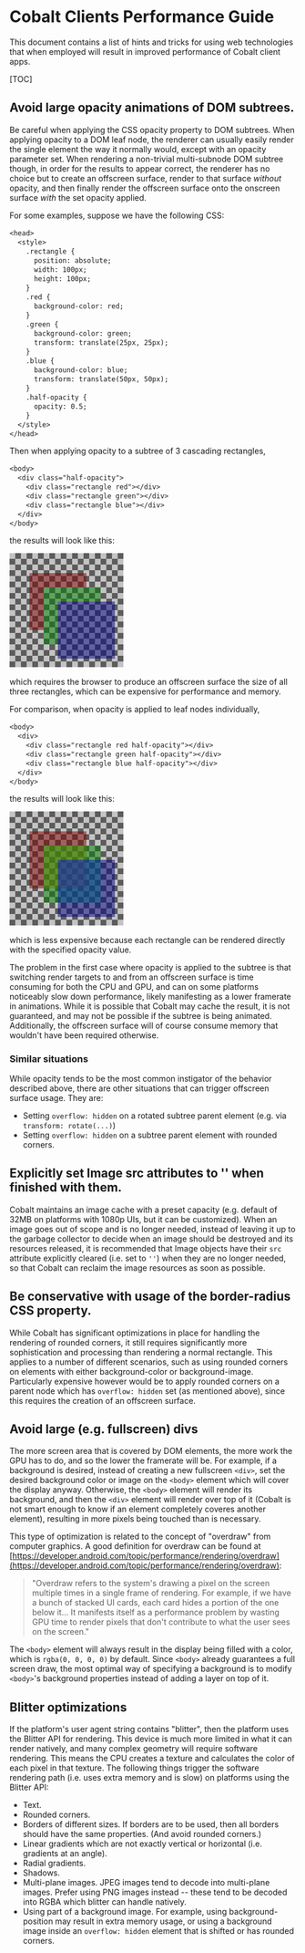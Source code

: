 # Cobalt Clients Performance Guide

This document contains a list of hints and tricks for using web technologies
that when employed will result in improved performance of Cobalt client apps.

[TOC]

## Avoid large opacity animations of DOM subtrees.

Be careful when applying the CSS opacity property to DOM subtrees.  When
applying opacity to a DOM leaf node, the renderer can usually easily render the
single element the way it normally would, except with an opacity parameter set.
When rendering a non-trivial multi-subnode DOM subtree though, in order for
the results to appear correct, the renderer has no choice but to create an
offscreen surface, render to that surface *without* opacity, and then finally
render the offscreen surface onto the onscreen surface *with* the set opacity
applied.

For some examples, suppose we have the following CSS:

```
<head>
  <style>
    .rectangle {
      position: absolute;
      width: 100px;
      height: 100px;
    }
    .red {
      background-color: red;
    }
    .green {
      background-color: green;
      transform: translate(25px, 25px);
    }
    .blue {
      background-color: blue;
      transform: translate(50px, 50px);
    }
    .half-opacity {
      opacity: 0.5;
    }
  </style>
</head>
```

Then when applying opacity to a subtree of 3 cascading rectangles,
```
<body>
  <div class="half-opacity">
    <div class="rectangle red"></div>
    <div class="rectangle green"></div>
    <div class="rectangle blue"></div>
  </div>
</body>
```
the results will look like this:

![Opacity applied to subtree](resources/clients_performance_guide/opacity_on_subtree.png)

which requires the browser to produce an offscreen surface the size of all three
rectangles, which can be expensive for performance and memory.

For comparison, when opacity is applied to leaf nodes individually,
```
<body>
  <div>
    <div class="rectangle red half-opacity"></div>
    <div class="rectangle green half-opacity"></div>
    <div class="rectangle blue half-opacity"></div>
  </div>
</body>
```
the results will look like this:

![Opacity to each element of subtree](resources/clients_performance_guide/opacity_on_individuals.png)

which is less expensive because each rectangle can be rendered directly with
the specified opacity value.

The problem in the first case where opacity is applied to the subtree is that
switching render targets to and from an offscreen surface is time consuming
for both the CPU and GPU, and can on some platforms noticeably slow down
performance, likely manifesting as a lower framerate in animations.  While it is
possible that Cobalt may cache the result, it is not guaranteed, and may not be
possible if the subtree is being animated.  Additionally, the offscreen surface
will of course consume memory that wouldn't have been required otherwise.

### Similar situations

While opacity tends to be the most common instigator of the behavior described
above, there are other situations that can trigger offscreen surface usage.
They are:

 - Setting `overflow: hidden` on a rotated subtree parent element (e.g. via
   `transform: rotate(...)`)
 - Setting `overflow: hidden` on a subtree parent element with rounded corners.

## Explicitly set Image src attributes to '' when finished with them.

Cobalt maintains an image cache with a preset capacity (e.g. default of 32MB on
platforms with 1080p UIs, but it can be customized).  When an image goes out
of scope and is no longer needed, instead of leaving it up to the garbage
collector to decide when an image should be destroyed and its resources
released, it is recommended that Image objects have their `src` attribute
explicitly cleared (i.e. set to `''`) when they are no longer needed, so
that Cobalt can reclaim the image resources as soon as possible.

## Be conservative with usage of the border-radius CSS property.

While Cobalt has significant optimizations in place for handling the rendering
of rounded corners, it still requires significantly more sophistication and
processing than rendering a normal rectangle.  This applies to a number of
different scenarios, such as using rounded corners on elements with either
background-color or background-image.  Particularly expensive however would
be to apply rounded corners on a parent node which has `overflow: hidden` set
(as mentioned above), since this requires the creation of an offscreen surface.

## Avoid large (e.g. fullscreen) divs

The more screen area that is covered by DOM elements, the more work the GPU has
to do, and so the lower the framerate will be.  For example, if a background
is desired, instead of creating a new fullscreen `<div>`, set the
desired background color or image on the `<body>` element which will cover the
display anyway.  Otherwise, the `<body>` element will render its background, and
then the `<div>` element will render over top of it (Cobalt is not smart enough
to know if an element completely coveres another element), resulting in more
pixels being touched than is necessary.

This type of optimization is related to the concept of "overdraw" from computer
graphics.  A good definition for overdraw can be found at
[https://developer.android.com/topic/performance/rendering/overdraw](https://developer.android.com/topic/performance/rendering/overdraw):

> "Overdraw refers to the system's drawing a pixel on the screen multiple times
>  in a single frame of rendering. For example, if we have a bunch of stacked
>  UI cards, each card hides a portion of the one below it... It manifests
>  itself as a performance problem by wasting GPU time to render pixels that
>  don't contribute to what the user sees on the screen."

The `<body>` element will always result in the display being filled with a
color, which is `rgba(0, 0, 0, 0)` by default.  Since `<body>` already
guarantees a full screen draw, the most optimal way of specifying a
background is to modify `<body>`'s background properties instead of adding
a layer on top of it.

## Blitter optimizations

If the platform's user agent string contains "blitter", then the platform uses
the Blitter API for rendering. This device is much more limited in what it can
render natively, and many complex geometry will require software rendering.
This means the CPU creates a texture and calculates the color of each pixel in
that texture. The following things trigger the software rendering path (i.e.
uses extra memory and is slow) on platforms using the Blitter API:

 - Text.
 - Rounded corners.
 - Borders of different sizes. If borders are to be used, then all borders
   should have the same properties. (And avoid rounded corners.)
 - Linear gradients which are not exactly vertical or horizontal (i.e. gradients
   at an angle).
 - Radial gradients.
 - Shadows.
 - Multi-plane images. JPEG images tend to decode into multi-plane images.
   Prefer using PNG images instead -- these tend to be decoded into RGBA which
   blitter can handle natively.
 - Using part of a background image. For example, using background-position may
   result in extra memory usage, or using a background image inside an
   `overflow: hidden` element that is shifted or has rounded corners.
